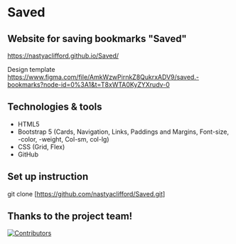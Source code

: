 # Saved

## Website for saving bookmarks "Saved"

https://nastyaclifford.github.io/Saved/

Design template 
https://www.figma.com/file/AmkWzwPirnkZ8QukrxADV9/saved.-bookmarks?node-id=0%3A1&t=T8xWTA0KyZYXrudv-0 

## Technologies & tools 

- HTML5 
- Bootstrap 5 (Cards, Navigation, Links, Paddings and Margins, Font-size, -color, -weight, Col-sm, col-lg)
- CSS (Grid, Flex)
- GitHub


## Set up instruction

git clone [https://github.com/nastyaclifford/Saved.git]

## Thanks to the project team! 

[![Contributors](https://contrib.rocks/image?repo=nastyaclifford/Saved)](https://github.com/nastyaclifford/Saved/graphs/contributors)


